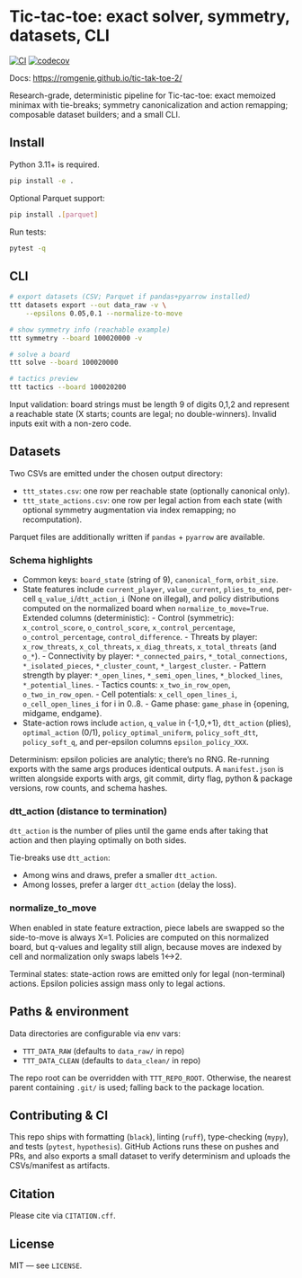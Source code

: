 # Tic-tac-toe: exact solver, symmetry, datasets, CLI

[![CI](https://github.com/romgenie/tic-tak-toe-2/actions/workflows/ci.yml/badge.svg)](https://github.com/romgenie/tic-tak-toe-2/actions/workflows/ci.yml)
[![codecov](https://codecov.io/gh/romgenie/tic-tak-toe-2/branch/main/graph/badge.svg)](https://codecov.io/gh/romgenie/tic-tak-toe-2)

Docs: <https://romgenie.github.io/tic-tak-toe-2/>

Research-grade, deterministic pipeline for Tic-tac-toe: exact memoized minimax with
tie-breaks; symmetry canonicalization and action remapping; composable dataset
builders; and a small CLI.

## Install

Python 3.11+ is required.

```bash
pip install -e .
```

Optional Parquet support:

```bash
pip install .[parquet]
```

Run tests:

```bash
pytest -q
```

## CLI

```bash
# export datasets (CSV; Parquet if pandas+pyarrow installed)
ttt datasets export --out data_raw -v \
    --epsilons 0.05,0.1 --normalize-to-move

# show symmetry info (reachable example)
ttt symmetry --board 100020000 -v

# solve a board
ttt solve --board 100020000

# tactics preview
ttt tactics --board 100020200
```

Input validation: board strings must be length 9 of digits 0,1,2 and represent a
reachable state (X starts; counts are legal; no double-winners). Invalid inputs
exit with a non-zero code.

## Datasets

Two CSVs are emitted under the chosen output directory:

- `ttt_states.csv`: one row per reachable state (optionally canonical only).
- `ttt_state_actions.csv`: one row per legal action from each state (with optional
    symmetry augmentation via index remapping; no recomputation).

Parquet files are additionally written if `pandas` + `pyarrow` are available.

### Schema highlights

- Common keys: `board_state` (string of 9), `canonical_form`, `orbit_size`.
- State features include `current_player`, `value_current`, `plies_to_end`,
    per-cell `q_value_i`/`dtt_action_i` (None on illegal), and policy distributions
    computed on the normalized board when `normalize_to_move=True`.
        Extended columns (deterministic):
        - Control (symmetric): `x_control_score`, `o_control_score`, `x_control_percentage`,
            `o_control_percentage`, `control_difference`.
        - Threats by player: `x_row_threats`, `x_col_threats`, `x_diag_threats`, `x_total_threats` (and `o_*`).
        - Connectivity by player: `*_connected_pairs`, `*_total_connections`, `*_isolated_pieces`,
            `*_cluster_count`, `*_largest_cluster`.
        - Pattern strength by player: `*_open_lines`, `*_semi_open_lines`, `*_blocked_lines`, `*_potential_lines`.
        - Tactics counts: `x_two_in_row_open`, `o_two_in_row_open`.
        - Cell potentials: `x_cell_open_lines_i`, `o_cell_open_lines_i` for i in 0..8.
        - Game phase: `game_phase` in {opening, midgame, endgame}.
- State-action rows include `action`, `q_value` in {-1,0,+1}, `dtt_action` (plies),
  `optimal_action` (0/1), `policy_optimal_uniform`, `policy_soft_dtt`,
  `policy_soft_q`, and per-epsilon columns `epsilon_policy_XXX`.

Determinism: epsilon policies are analytic; there’s no RNG. Re-running exports with
the same args produces identical outputs. A `manifest.json` is written alongside
exports with args, git commit, dirty flag, python & package versions, row counts, and schema hashes.

### dtt_action (distance to termination)

`dtt_action` is the number of plies until the game ends after taking that action
and then playing optimally on both sides.

Tie-breaks use `dtt_action`:

- Among wins and draws, prefer a smaller `dtt_action`.
- Among losses, prefer a larger `dtt_action` (delay the loss).

### normalize_to_move

When enabled in state feature extraction, piece labels are swapped so the
side-to-move is always X=1. Policies are computed on this normalized board, but
q-values and legality still align, because moves are indexed by cell and
normalization only swaps labels 1<->2.

Terminal states: state-action rows are emitted only for legal (non-terminal)
actions. Epsilon policies assign mass only to legal actions.

## Paths & environment

Data directories are configurable via env vars:

- `TTT_DATA_RAW` (defaults to `data_raw/` in repo)
- `TTT_DATA_CLEAN` (defaults to `data_clean/` in repo)

The repo root can be overridden with `TTT_REPO_ROOT`. Otherwise, the nearest
parent containing `.git/` is used; falling back to the package location.

## Contributing & CI

This repo ships with formatting (`black`), linting (`ruff`), type-checking (`mypy`),
and tests (`pytest`, `hypothesis`). GitHub Actions runs these on pushes and PRs, and also
exports a small dataset to verify determinism and uploads the CSVs/manifest as artifacts.

## Citation

Please cite via `CITATION.cff`.

## License

MIT — see `LICENSE`.
